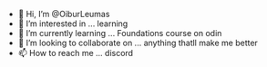 - 👋 Hi, I’m @OiburLeumas
- 👀 I’m interested in ... learning
- 🌱 I’m currently learning ... Foundations course on odin
- 💞️ I’m looking to collaborate on ... anything thatll make me better
- 📫 How to reach me ... discord 

<!---
OiburLeumas/OiburLeumas is a ✨ special ✨ repository because its `README.md` (this file) appears on your GitHub profile.
You can click the Preview link to take a look at your changes.
--->
